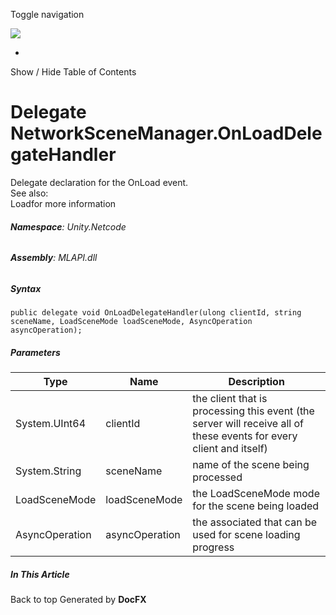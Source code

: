 <div id="wrapper">

<div>

<div class="container">

<div class="navbar-header">

Toggle navigation

<img src="../logo.svg" id="logo" class="svg" />

</div>

<div id="navbar" class="collapse navbar-collapse">

<div class="form-group">

</div>

</div>

</div>

<div class="subnav navbar navbar-default">

<div id="breadcrumb" class="container hide-when-search">

-   

</div>

</div>

</div>

<div class="container body-content hide-when-search" role="main">

<div class="sidenav hide-when-search">

Show / Hide Table of Contents

<div id="sidetoggle" class="sidetoggle collapse">

<div id="sidetoc">

</div>

</div>

</div>

<div class="article row grid-right">

<div class="col-md-10">

# Delegate NetworkSceneManager.OnLoadDelegateHandler

<div class="markdown level0 summary">

Delegate declaration for the OnLoad event.  
See also:  
Loadfor more information

</div>

<div class="markdown level0 conceptual">

</div>

###### **Namespace**: Unity.Netcode

###### **Assembly**: MLAPI.dll

##### Syntax

<div class="codewrapper">

``` lang-csharp
public delegate void OnLoadDelegateHandler(ulong clientId, string sceneName, LoadSceneMode loadSceneMode, AsyncOperation asyncOperation);
```

</div>

##### Parameters

| Type           | Name           | Description                                                                                                        |
|----------------|----------------|--------------------------------------------------------------------------------------------------------------------|
| System.UInt64  | clientId       | the client that is processing this event (the server will receive all of these events for every client and itself) |
| System.String  | sceneName      | name of the scene being processed                                                                                  |
| LoadSceneMode  | loadSceneMode  | the LoadSceneMode mode for the scene being loaded                                                                  |
| AsyncOperation | asyncOperation | the associated that can be used for scene loading progress                                                         |

</div>

<div class="hidden-sm col-md-2" role="complementary">

<div class="sideaffix">

<div class="contribution">

</div>

##### In This Article

<div>

</div>

</div>

</div>

</div>

</div>

<div class="grad-bottom">

</div>

<div class="footer">

<div class="container">

Back to top Generated by **DocFX**

</div>

</div>

</div>
